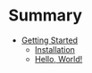 # Summary

- [Getting Started](./ch01-00-getting-started.md)
    - [Installation](ch01-01-installation.md)
    - [Hello, World!](ch01-02-hello-world.md)

